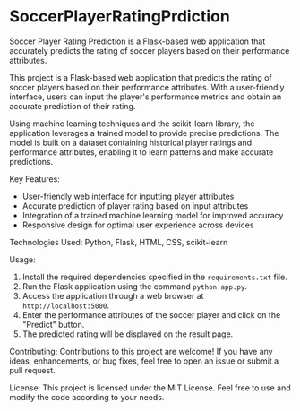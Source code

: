 # SoccerPlayerRatingPrdiction
Soccer Player Rating Prediction is a Flask-based web application that accurately predicts the rating of soccer players based on their performance attributes. 


This project is a Flask-based web application that predicts the rating of soccer players based on their performance attributes. With a user-friendly interface, users can input the player's performance metrics and obtain an accurate prediction of their rating.

Using machine learning techniques and the scikit-learn library, the application leverages a trained model to provide precise predictions. The model is built on a dataset containing historical player ratings and performance attributes, enabling it to learn patterns and make accurate predictions.

Key Features:
- User-friendly web interface for inputting player attributes
- Accurate prediction of player rating based on input attributes
- Integration of a trained machine learning model for improved accuracy
- Responsive design for optimal user experience across devices

Technologies Used:
Python, Flask, HTML, CSS, scikit-learn

Usage:
1. Install the required dependencies specified in the `requirements.txt` file.
2. Run the Flask application using the command `python app.py`.
3. Access the application through a web browser at `http://localhost:5000`.
4. Enter the performance attributes of the soccer player and click on the "Predict" button.
5. The predicted rating will be displayed on the result page.

Contributing:
Contributions to this project are welcome! If you have any ideas, enhancements, or bug fixes, feel free to open an issue or submit a pull request.

License:
This project is licensed under the MIT License. Feel free to use and modify the code according to your needs.

